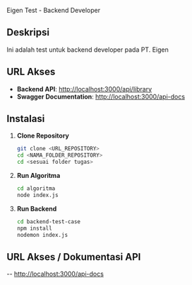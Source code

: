 Eigen Test - Backend Developer

## Deskripsi

Ini adalah test untuk backend developer pada PT. Eigen

## URL Akses

- **Backend API**: [http://localhost:3000/api/library](http://localhost:3000/api/library)
- **Swagger Documentation**: [http://localhost:3000/api-docs](http://localhost:3000/api-docs)

## Instalasi

1. **Clone Repository**

   ```bash
   git clone <URL_REPOSITORY>
   cd <NAMA_FOLDER_REPOSITORY>
   cd <sesuai folder tugas>

2. **Run Algoritma**

   ```bash
   cd algoritma
   node index.js
   
3. **Run Backend**

   ```bash
   cd backend-test-case
   npm install
   nodemon index.js

## URL Akses / Dokumentasi API
-- [http://localhost:3000/api-docs](http://localhost:3000/api-docs)

   
